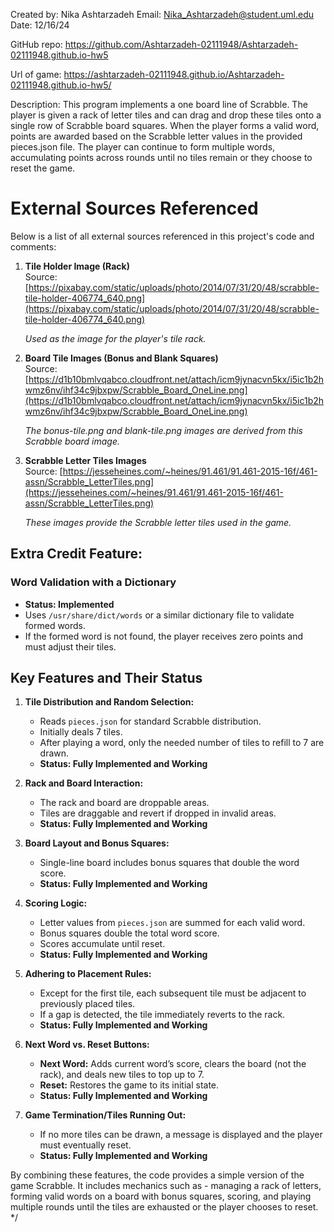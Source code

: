Created by: Nika Ashtarzadeh
Email: Nika_Ashtarzadeh@student.uml.edu
Date: 12/16/24

GitHub repo: https://github.com/Ashtarzadeh-02111948/Ashtarzadeh-02111948.github.io-hw5

Url of game: https://ashtarzadeh-02111948.github.io/Ashtarzadeh-02111948.github.io-hw5/


Description:
This program implements a one board line of Scrabble. The player is given a rack 
of letter tiles and can drag and drop these tiles onto a single row of Scrabble board squares. 
When the player forms a valid word, points are awarded based on the Scrabble letter values in the provided pieces.json file.
The player can continue to form multiple words, accumulating 
points across rounds until no tiles remain or they choose to reset the game.

# External Sources Referenced
Below is a list of all external sources referenced in this project's code and comments:

1. **Tile Holder Image (Rack)**  
   Source: [https://pixabay.com/static/uploads/photo/2014/07/31/20/48/scrabble-tile-holder-406774_640.png](https://pixabay.com/static/uploads/photo/2014/07/31/20/48/scrabble-tile-holder-406774_640.png)  
   
   *Used as the image for the player's tile rack.*

2. **Board Tile Images (Bonus and Blank Squares)**  
   Source: [https://d1b10bmlvqabco.cloudfront.net/attach/icm9jynacvn5kx/i5ic1b2hwmz6nv/ihf34c9jbxpw/Scrabble_Board_OneLine.png](https://d1b10bmlvqabco.cloudfront.net/attach/icm9jynacvn5kx/i5ic1b2hwmz6nv/ihf34c9jbxpw/Scrabble_Board_OneLine.png)

   *The bonus-tile.png and blank-tile.png images are derived from this Scrabble board image.*

3. **Scrabble Letter Tiles Images**  
   Source: [https://jesseheines.com/~heines/91.461/91.461-2015-16f/461-assn/Scrabble_LetterTiles.png](https://jesseheines.com/~heines/91.461/91.461-2015-16f/461-assn/Scrabble_LetterTiles.png)
   
   *These images provide the Scrabble letter tiles used in the game.*

## Extra Credit Feature:

### Word Validation with a Dictionary
- **Status: Implemented**
- Uses `/usr/share/dict/words` or a similar dictionary file to validate formed words.
- If the formed word is not found, the player receives zero points and must adjust their tiles.


## Key Features and Their Status

1. **Tile Distribution and Random Selection:**
   - Reads `pieces.json` for standard Scrabble distribution.
   - Initially deals 7 tiles.
   - After playing a word, only the needed number of tiles to refill to 7 are drawn.
   - **Status: Fully Implemented and Working**

2. **Rack and Board Interaction:**
   - The rack and board are droppable areas.
   - Tiles are draggable and revert if dropped in invalid areas.
   - **Status: Fully Implemented and Working**

3. **Board Layout and Bonus Squares:**
   - Single-line board includes bonus squares that double the word score.
   - **Status: Fully Implemented and Working**

4. **Scoring Logic:**
   - Letter values from `pieces.json` are summed for each valid word.
   - Bonus squares double the total word score.
   - Scores accumulate until reset.
   - **Status: Fully Implemented and Working**

5. **Adhering to Placement Rules:**
   - Except for the first tile, each subsequent tile must be adjacent to previously placed tiles.
   - If a gap is detected, the tile immediately reverts to the rack.
   - **Status: Fully Implemented and Working**

6. **Next Word vs. Reset Buttons:**
   - **Next Word:** Adds current word’s score, clears the board (not the rack), and deals new tiles to top up to 7.
   - **Reset:** Restores the game to its initial state.
   - **Status: Fully Implemented and Working**

7. **Game Termination/Tiles Running Out:**
   - If no more tiles can be drawn, a message is displayed and the player must eventually reset.
   - **Status: Fully Implemented and Working**


By combining these features, the code provides a simple version of the game Scrabble. It includes
mechanics such as - managing a rack of letters, forming valid words on a board with bonus squares, 
scoring, and playing multiple rounds until the tiles are exhausted or the player chooses to reset.
*/
